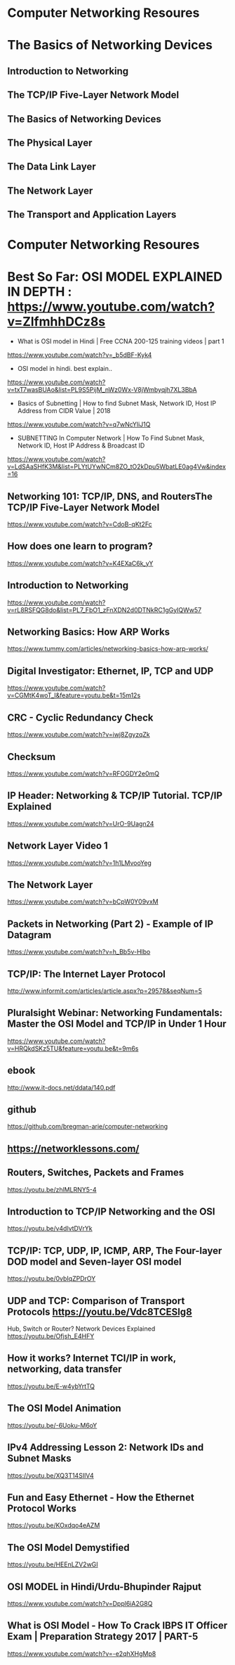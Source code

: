 
# Computer Networking Resoures

# The Basics of Networking Devices

## Introduction to Networking

## The TCP/IP Five-Layer Network Model

## The Basics of Networking Devices

## The Physical Layer

## The Data Link Layer

## The Network Layer

## The Transport and Application Layers









# Computer Networking Resoures
# Best So Far: OSI MODEL EXPLAINED IN DEPTH : https://www.youtube.com/watch?v=ZlfmhhDCz8s 

- What is OSI model in Hindi | Free CCNA 200-125 training videos | part 1

https://www.youtube.com/watch?v=_b5dBF-Kyk4

- OSI model in hindi. best explain..

https://www.youtube.com/watch?v=txT7wasBUAo&list=PL9S5PijM_nWz0Wx-V8jWmbyqjh7XL3BbA

- Basics of Subnetting | How to find Subnet Mask, Network ID, Host IP Address from CIDR Value | 2018

https://www.youtube.com/watch?v=q7wNcYliJ1Q

- SUBNETTING In Computer Network | How To Find Subnet Mask, Network ID, Host IP Address & Broadcast ID

https://www.youtube.com/watch?v=LdSAaSHfK3M&list=PLYtUYwNCm8ZO_tO2kDpu5WbatLE0ag4Vw&index=16

## Networking 101: TCP/IP, DNS, and RoutersThe TCP/IP Five-Layer Network Model

https://www.youtube.com/watch?v=CdoB-qKt2Fc

## How does one learn to program?

https://www.youtube.com/watch?v=K4EXaC6k_yY

## Introduction to Networking

https://www.youtube.com/watch?v=rL8RSFQG8do&list=PL7_FbO1_zFnXDN2d0DTNkRC1gGyIQWw57

## Networking Basics: How ARP Works

https://www.tummy.com/articles/networking-basics-how-arp-works/

## Digital Investigator: Ethernet, IP, TCP and UDP

https://www.youtube.com/watch?v=CGMtK4woT_I&feature=youtu.be&t=15m12s

## CRC - Cyclic Redundancy Check

https://www.youtube.com/watch?v=iwj8ZgyzqZk

## Checksum

https://www.youtube.com/watch?v=RFOGDY2e0mQ


## IP Header: Networking & TCP/IP Tutorial. TCP/IP Explained

https://www.youtube.com/watch?v=UrO-9Uagn24


## Network Layer Video 1

https://www.youtube.com/watch?v=1h1LMvooYeg

## The Network Layer

https://www.youtube.com/watch?v=bCpW0Y09vxM

## Packets in Networking (Part 2) - Example of IP Datagram

https://www.youtube.com/watch?v=h_Bb5v-Hlbo


## TCP/IP: The Internet Layer Protocol

http://www.informit.com/articles/article.aspx?p=29578&seqNum=5


## Pluralsight Webinar: Networking Fundamentals: Master the OSI Model and TCP/IP in Under 1 Hour

https://www.youtube.com/watch?v=HRQkdSKz5TU&feature=youtu.be&t=9m6s

## ebook
http://www.it-docs.net/ddata/140.pdf

## github
https://github.com/bregman-arie/computer-networking

## https://networklessons.com/

## Routers, Switches, Packets and Frames 

https://youtu.be/zhlMLRNY5-4

## Introduction to TCP/IP Networking and the OSI 

https://youtu.be/v4dlvtDVrYk

## TCP/IP: TCP, UDP, IP, ICMP, ARP, The Four-layer DOD model and Seven-layer OSI model 

https://youtu.be/0vbIqZPDrOY

## UDP and TCP: Comparison of Transport Protocols https://youtu.be/Vdc8TCESIg8

Hub, Switch or Router? Network Devices Explained https://youtu.be/Ofjsh_E4HFY

## How it works? Internet TCI/IP in work, networking, data transfer 

https://youtu.be/E-w4ybYrtTQ

## The OSI Model Animation 

https://youtu.be/-6Uoku-M6oY

## IPv4 Addressing Lesson 2: Network IDs and Subnet Masks 

https://youtu.be/XQ3T14SIlV4

## Fun and Easy Ethernet - How the Ethernet Protocol Works

https://youtu.be/KOxdqo4eAZM

## The OSI Model Demystified 

https://youtu.be/HEEnLZV2wGI

## OSI MODEL in Hindi/Urdu-Bhupinder Rajput

https://www.youtube.com/watch?v=Dppl6iA2G8Q

## What is OSI Model - How To Crack IBPS IT Officer Exam | Preparation Strategy 2017 | PART-5

https://www.youtube.com/watch?v=-e2qhXHgMp8










